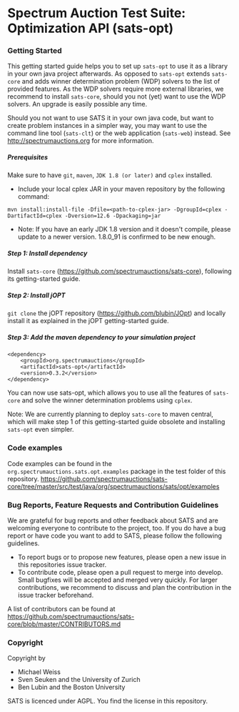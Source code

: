 # Spectrum Auction Test Suite: Optimization API (sats-opt)

### Getting Started
This getting started guide helps you to set up `sats-opt` to use it as a library in your own java project afterwards. 
As opposed to `sats-opt` extends ``sats-core`` and adds winner determination problem (WDP) solvers to the list of provided features.
As the WDP solvers require more external libraries, we recommend to install ``sats-core``, should you not (yet) want to use the WDP solvers. An upgrade is easily possible any time.

Should you not want to use SATS it in your own java code, but want to create problem instances in a simpler way, you may want to use the command line tool (`sats-clt`) or the web application (`sats-web`) instead. See 
http://spectrumauctions.org for more information.
##### Prerequisites
Make sure to have `git`, `maven`, `JDK 1.8 (or later)` and `cplex` installed. 
* Include your local cplex JAR in your maven repository by the following command:
```
mvn install:install-file -Dfile=<path-to-cplex-jar> -DgroupId=cplex -DartifactId=cplex -Dversion=12.6 -Dpackaging=jar
```
* Note: If you have an early JDK 1.8 version and it doesn't compile, please update to a newer version. 1.8.0_91 is confirmed to be new enough.
##### Step 1: Install dependency
Install `sats-core` (https://github.com/spectrumauctions/sats-core), following its getting-started guide.
##### Step 2: Install jOPT
``git clone`` the jOPT repository (https://github.com/blubin/JOpt) and locally install it as explained in the jOPT getting-started guide.
##### Step 3: Add the maven dependency to your simulation project
````
<dependency>
    <groupId>org.spectrumauctions</groupId>
    <artifactId>sats-opt</artifactId>
    <version>0.3.2</version>
</dependency>
````
You can now use sats-opt, which allows you to use all the features of ``sats-core`` and solve the winner determination problems using `cplex`.

Note: We are currently planning to deploy ``sats-core`` to maven central, which will make step 1 of this getting-started guide obsolete and installing `sats-opt` even simpler.

### Code examples
Code examples can be found in the
`org.spectrumauctions.sats.opt.examples`
package in the test folder of this repository.
https://github.com/spectrumauctions/sats-core/tree/master/src/test/java/org/spectrumauctions/sats/opt/examples

### Bug Reports, Feature Requests and Contribution Guidelines
We are grateful for bug reports and other feedback about SATS and are welcoming everyone to contribute to the project, too. 
If you do have a bug report or have code you want to add to SATS, please follow the following guidelines.
* To report bugs or to propose new features, please open a new issue in this repositories issue tracker. 
* To contribute code, please open a pull request to merge into develop. Small bugfixes will be accepted and merged very quickly. 
For larger contributions, we recommend to discuss and plan the contribution in the issue tracker beforehand.

A list of contributors can be found at 
https://github.com/spectrumauctions/sats-core/blob/master/CONTRIBUTORS.md

### Copyright
Copyright by
* Michael Weiss
* Sven Seuken and the University of Zurich
* Ben Lubin and the Boston University

SATS is licenced under AGPL. You find the license in this repository. 
